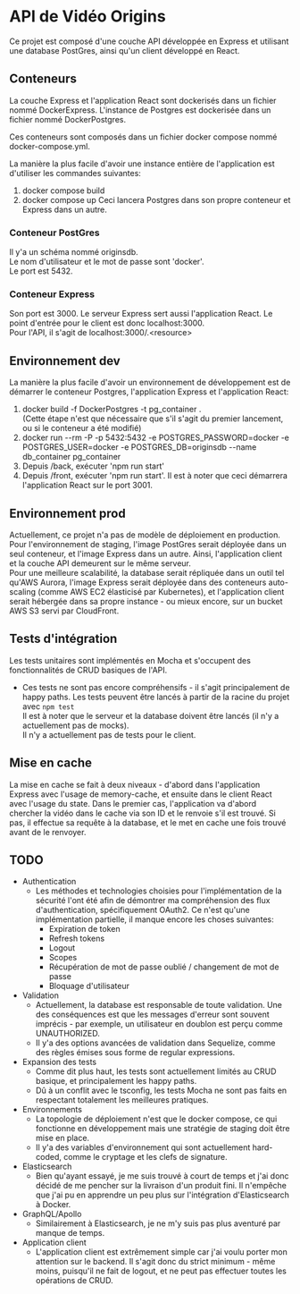 # API de Vidéo Origins
Ce projet est composé d'une couche API développée en Express et utilisant une database PostGres, ainsi qu'un client développé en React.

## Conteneurs
La couche Express et l'application React sont dockerisés dans un fichier nommé DockerExpress.
L'instance de Postgres est dockerisée dans un fichier nommé DockerPostgres.

Ces conteneurs sont composés dans un fichier docker compose nommé docker-compose.yml.

La manière la plus facile d'avoir une instance entière de l'application est d'utiliser les commandes suivantes:
1. docker compose build
2. docker compose up
Ceci lancera Postgres dans son propre conteneur et Express dans un autre.

### Conteneur PostGres
Il y'a un schéma nommé originsdb. </br>Le nom d'utilisateur et le mot de passe sont 'docker'.</br> Le port est 5432.

### Conteneur Express
Son port est 3000. Le serveur Express sert aussi l'application React.
Le point d'entrée pour le client est donc localhost:3000.</br>Pour l'API, il s'agit de localhost:3000/.<resource\>

## Environnement dev
La manière la plus facile d'avoir un environnement de développement est de démarrer le conteneur Postgres, l'application Express et l'application React:
1. docker build -f DockerPostgres -t pg_container .</br>(Cette étape n'est que nécessaire que s'il s'agit du premier lancement, ou si le conteneur a été modifié)
2. docker run --rm -P -p 5432:5432 -e POSTGRES_PASSWORD=docker -e POSTGRES_USER=docker -e POSTGRES_DB=originsdb --name db_container pg_container
3. Depuis /back, exécuter 'npm run start'
4. Depuis /front, exécuter 'npm run start'. Il est à noter que ceci démarrera l'application React sur le port 3001.

## Environnement prod
Actuellement, ce projet n'a pas de modèle de déploiement en production.</br>
Pour l'environnement de staging, l'image PostGres serait déployée dans un seul conteneur, et l'image Express dans un autre. Ainsi, l'application client et la couche API demeurent sur le même serveur.</br>
Pour une meilleure scalabilité, la database serait répliquée dans un outil tel qu'AWS Aurora, l'image Express serait déployée dans des conteneurs auto-scaling (comme AWS EC2 élasticisé par Kubernetes), et l'application client serait hébergée dans sa propre instance - ou mieux encore, sur un bucket AWS S3 servi par CloudFront.

## Tests d'intégration
Les tests unitaires sont implémentés en Mocha et s'occupent des fonctionnalités de CRUD basiques de l'API.
* Ces tests ne sont pas encore compréhensifs - il s'agit principalement de happy paths.
Les tests peuvent être lancés à partir de la racine du projet avec `npm test`</br>
Il est à noter que le serveur et la database doivent être lancés (il n'y a actuellement pas de mocks).</br>
Il n'y a actuellement pas de tests pour le client.

## Mise en cache
La mise en cache se fait à deux niveaux - d'abord dans l'application Express avec l'usage de memory-cache, et ensuite dans le client React avec l'usage du state. Dans le premier cas, l'application va d'abord chercher la vidéo dans le cache via son ID et le renvoie s'il est trouvé. Si pas, il effectue sa requête à la database, et le met en cache une fois trouvé avant de le renvoyer.

## TODO
* Authentication
    * Les méthodes et technologies choisies pour l'implémentation de la sécurité l'ont été afin de démontrer ma compréhension des flux d'authentication, spécifiquement OAuth2. Ce n'est qu'une implémentation partielle, il manque encore les choses suivantes:
        * Expiration de token
        * Refresh tokens
        * Logout
        * Scopes
        * Récupération de mot de passe oublié / changement de mot de passe
        * Bloquage d'utilisateur
* Validation
    * Actuellement, la database est responsable de toute validation. Une des conséquences est que les messages d'erreur sont souvent imprécis - par exemple, un utilisateur en doublon est perçu comme UNAUTHORIZED.
    * Il y'a des options avancées de validation dans Sequelize, comme des règles émises sous forme de regular expressions.
* Expansion des tests
    * Comme dit plus haut, les tests sont actuellement limités au CRUD basique, et principalement les happy paths.
    * Dû à un conflit avec le tsconfig, les tests Mocha ne sont pas faits en respectant totalement les meilleures pratiques.
* Environnements
    * La topologie de déploiement n'est que le docker compose, ce qui fonctionne en développement mais une stratégie de staging doit être mise en place.
    * Il y'a des variables d'environnement qui sont actuellement hard-coded, comme le cryptage et les clefs de signature.
* Elasticsearch
    * Bien qu'ayant essayé, je me suis trouvé à court de temps et j'ai donc décidé de me pencher sur la livraison d'un produit fini. Il n'empêche que j'ai pu en apprendre un peu plus sur l'intégration d'Elasticsearch à Docker.
* GraphQL/Apollo
    * Similairement à Elasticsearch, je ne m'y suis pas plus aventuré par manque de temps.
* Application client
    * L'application client est extrêmement simple car j'ai voulu porter mon attention sur le backend. Il s'agit donc du strict minimum - même moins, puisqu'il ne fait de logout, et ne peut pas effectuer toutes les opérations de CRUD.